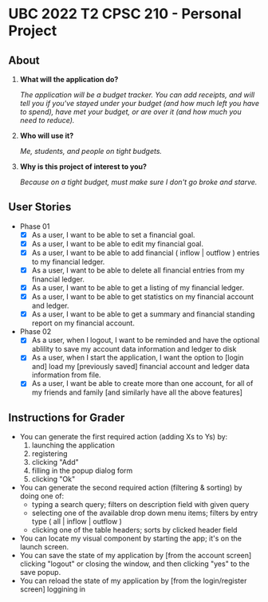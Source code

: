 # UBC 2022 T2 CPSC 210 - Personal Project

## About

1. **What will the application do?**

    *The application will be a budget tracker. You can add receipts, and will tell you if you've stayed under your budget (and how much left you have to spend),
    have met your budget, or are over it (and how much you need to reduce).*

1. **Who will use it?**

    *Me, students, and people on tight budgets.*

1. **Why is this project of interest to you?**

    *Because on a tight budget, must make sure I don't go broke and starve.*

## User Stories

- Phase 01
    - [x] As a user, I want to be able to set a financial goal.
    - [x] As a user, I want to be able to edit my financial goal.
    - [x] As a user, I want to be able to add financial ( inflow | outflow ) entries to my financial ledger.
    - [x] As a user, I want to be able to delete all financial entries from my financial ledger.
    - [x] As a user, I want to be able to get a listing of my financial ledger.
    - [x] As a user, I want to be able to get statistics on my financial account and ledger.
    - [x] As a user, I want to be able to get a summary and financial standing report on my financial account.
- Phase 02
    - [x] As a user, when I logout, I want to be reminded and have the optional ablility to save my account data information and ledger to disk
    - [x] As a user, when I start the application, I want the option to [login and] load my [previously saved] financial account and ledger data information from file.
    - [x] As a user, I want be able to create more than one account, for all of my friends and family [and similarly have all the above features]

## Instructions for Grader

- You can generate the first required action (adding Xs to Ys) by:
    1. launching the application
    1. registering
    1. clicking "Add"
    1. filling in the popup dialog form
    1. clicking "Ok"
- You can generate the second required action (filtering & sorting) by doing one of:
    - typing a search query; filters on description field with given query
    - selecting one of the available drop down menu items; filters by entry type ( all | inflow | outflow )
    - clicking one of the table headers; sorts by clicked header field
- You can locate my visual component by starting the app; it's on the launch screen.
- You can save the state of my application by [from the account screen] clicking "logout" or closing the window, and then clicking "yes" to the save popup.
- You can reload the state of my application by [from the login/register screen] loggining in

<!--
## Domain Analysis

- [x] What information is changing and what is constant? will need:
    - constant
        1. first and last name of user
    - changing
        1. financial goals list
        1. financial ledger (where financial activity is recorded and maintained)
        1. assets list (reoccurring inflows)
        1. liabilities list (reoccurring outflows)
        1. current financial standing
        1. expected future financial standing
        1. archive of generated financial statements
- [x] Identify the different types of data that you will need to represent the information in your domain.
    - [x] a financial `Account` class/abstraction to hold all financial account information of the user
        - [x] a list field to hold financial goals
            - [x] a financial `Goal` class/abstraction to represent a users financial goals
        - [x] a `Ledger` list field to hold all financial activity entries (e.g. inflow and outflow payments)
            - [x] a financial activity `Entry` class/abstraction to represent an entry to the ledger
            - [x] a financial `Asset` class/abstraction to represent a reoccuring money inflow generating financial item
            - [x] a financial `Liability` class/abstraction to represent a reoccuring money outflow generating financial item
        - [x] a `FinancialStatement` class/abstraction to represent a snapshot of the users financial standing at some specified date in time
        - [x] an archive list of previously generated financial statements
        - [x] a financial `Log` of all financial account [app] activities
- [x] Identify methods that classes must have to be able to provide functionality described in your user stories
